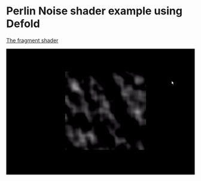 # Perlin Noise shader example using Defold

[The fragment shader](main/test.fp)

![perlin noise program](smokey.gif)

